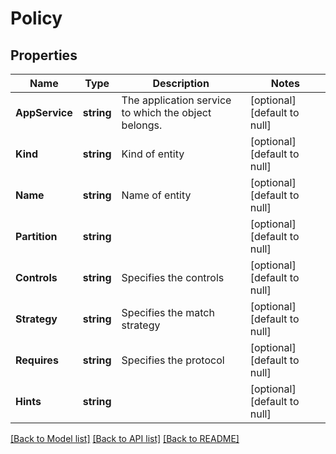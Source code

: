 # Policy

## Properties
Name | Type | Description | Notes
------------ | ------------- | ------------- | -------------
**AppService** | **string** | The application service to which the object belongs. | [optional] [default to null]
**Kind** | **string** | Kind of entity | [optional] [default to null]
**Name** | **string** | Name of entity | [optional] [default to null]
**Partition** | **string** |  | [optional] [default to null]
**Controls** | **string** | Specifies the controls | [optional] [default to null]
**Strategy** | **string** | Specifies the match strategy | [optional] [default to null]
**Requires** | **string** | Specifies the protocol | [optional] [default to null]
**Hints** | **string** |  | [optional] [default to null]

[[Back to Model list]](../README.md#documentation-for-models) [[Back to API list]](../README.md#documentation-for-api-endpoints) [[Back to README]](../README.md)


